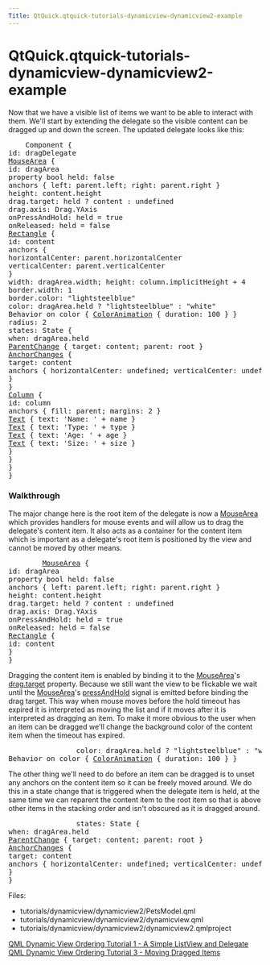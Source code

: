 ```yaml
---
Title: QtQuick.qtquick-tutorials-dynamicview-dynamicview2-example
---
```


# QtQuick.qtquick-tutorials-dynamicview-dynamicview2-example

<span class="subtitle"></span>
<!-- $$$tutorials/dynamicview/dynamicview2-description -->
<p>Now that we have a visible list of items we want to be able to interact with them. We'll start by extending the delegate so the visible content can be dragged up and down the screen. The updated delegate looks like this:</p>
<pre class="qml">    <span class="type">Component</span> {
<span class="name">id</span>: <span class="name">dragDelegate</span>
<span class="type"><a href="QtQuick.MouseArea.md">MouseArea</a></span> {
<span class="name">id</span>: <span class="name">dragArea</span>
property <span class="type">bool</span> <span class="name">held</span>: <span class="number">false</span>
<span class="type">anchors</span> { <span class="name">left</span>: <span class="name">parent</span>.<span class="name">left</span>; <span class="name">right</span>: <span class="name">parent</span>.<span class="name">right</span> }
<span class="name">height</span>: <span class="name">content</span>.<span class="name">height</span>
<span class="name">drag</span>.target: <span class="name">held</span> ? <span class="name">content</span> : <span class="name">undefined</span>
<span class="name">drag</span>.axis: <span class="name">Drag</span>.<span class="name">YAxis</span>
<span class="name">onPressAndHold</span>: <span class="name">held</span> <span class="operator">=</span> <span class="number">true</span>
<span class="name">onReleased</span>: <span class="name">held</span> <span class="operator">=</span> <span class="number">false</span>
<span class="type"><a href="QtQuick.Rectangle.md">Rectangle</a></span> {
<span class="name">id</span>: <span class="name">content</span>
<span class="type">anchors</span> {
<span class="name">horizontalCenter</span>: <span class="name">parent</span>.<span class="name">horizontalCenter</span>
<span class="name">verticalCenter</span>: <span class="name">parent</span>.<span class="name">verticalCenter</span>
}
<span class="name">width</span>: <span class="name">dragArea</span>.<span class="name">width</span>; <span class="name">height</span>: <span class="name">column</span>.<span class="name">implicitHeight</span> <span class="operator">+</span> <span class="number">4</span>
<span class="name">border</span>.width: <span class="number">1</span>
<span class="name">border</span>.color: <span class="string">&quot;lightsteelblue&quot;</span>
<span class="name">color</span>: <span class="name">dragArea</span>.<span class="name">held</span> ? <span class="string">&quot;lightsteelblue&quot;</span> : <span class="string">&quot;white&quot;</span>
Behavior on <span class="name">color</span> { <span class="type"><a href="QtQuick.ColorAnimation.md">ColorAnimation</a></span> { <span class="name">duration</span>: <span class="number">100</span> } }
<span class="name">radius</span>: <span class="number">2</span>
<span class="name">states</span>: <span class="name">State</span> {
<span class="name">when</span>: <span class="name">dragArea</span>.<span class="name">held</span>
<span class="type"><a href="QtQuick.ParentChange.md">ParentChange</a></span> { <span class="name">target</span>: <span class="name">content</span>; <span class="name">parent</span>: <span class="name">root</span> }
<span class="type"><a href="QtQuick.AnchorChanges.md">AnchorChanges</a></span> {
<span class="name">target</span>: <span class="name">content</span>
<span class="type">anchors</span> { <span class="name">horizontalCenter</span>: <span class="name">undefined</span>; <span class="name">verticalCenter</span>: <span class="name">undefined</span> }
}
}
<span class="type"><a href="QtQuick.Column.md">Column</a></span> {
<span class="name">id</span>: <span class="name">column</span>
<span class="type">anchors</span> { <span class="name">fill</span>: <span class="name">parent</span>; <span class="name">margins</span>: <span class="number">2</span> }
<span class="type"><a href="QtQuick.Text.md">Text</a></span> { <span class="name">text</span>: <span class="string">'Name: '</span> <span class="operator">+</span> <span class="name">name</span> }
<span class="type"><a href="QtQuick.Text.md">Text</a></span> { <span class="name">text</span>: <span class="string">'Type: '</span> <span class="operator">+</span> <span class="name">type</span> }
<span class="type"><a href="QtQuick.Text.md">Text</a></span> { <span class="name">text</span>: <span class="string">'Age: '</span> <span class="operator">+</span> <span class="name">age</span> }
<span class="type"><a href="QtQuick.Text.md">Text</a></span> { <span class="name">text</span>: <span class="string">'Size: '</span> <span class="operator">+</span> <span class="name">size</span> }
}
}
}
}</pre>
<h3 >Walkthrough</h3>
<p>The major change here is the root item of the delegate is now a <a href="QtQuick.MouseArea.md">MouseArea</a> which provides handlers for mouse events and will allow us to drag the delegate's content item. It also acts as a container for the content item which is important as a delegate's root item is positioned by the view and cannot be moved by other means.</p>
<pre class="qml">        <span class="type"><a href="QtQuick.MouseArea.md">MouseArea</a></span> {
<span class="name">id</span>: <span class="name">dragArea</span>
property <span class="type">bool</span> <span class="name">held</span>: <span class="number">false</span>
<span class="type">anchors</span> { <span class="name">left</span>: <span class="name">parent</span>.<span class="name">left</span>; <span class="name">right</span>: <span class="name">parent</span>.<span class="name">right</span> }
<span class="name">height</span>: <span class="name">content</span>.<span class="name">height</span>
<span class="name">drag</span>.target: <span class="name">held</span> ? <span class="name">content</span> : <span class="name">undefined</span>
<span class="name">drag</span>.axis: <span class="name">Drag</span>.<span class="name">YAxis</span>
<span class="name">onPressAndHold</span>: <span class="name">held</span> <span class="operator">=</span> <span class="number">true</span>
<span class="name">onReleased</span>: <span class="name">held</span> <span class="operator">=</span> <span class="number">false</span>
<span class="type"><a href="QtQuick.Rectangle.md">Rectangle</a></span> {
<span class="name">id</span>: <span class="name">content</span>
}
}</pre>
<p>Dragging the content item is enabled by binding it to the <a href="QtQuick.MouseArea.md">MouseArea</a>'s <a href="QtQuick.MouseArea.md#drag.target-prop">drag.target</a> property. Because we still want the view to be flickable we wait until the <a href="QtQuick.MouseArea.md">MouseArea</a>'s <a href="QtQuick.MouseArea.md#pressAndHold-signal">pressAndHold</a> signal is emitted before binding the drag target. This way when mouse moves before the hold timeout has expired it is interpreted as moving the list and if it moves after it is interpreted as dragging an item. To make it more obvious to the user when an item can be dragged we'll change the background color of the content item when the timeout has expired.</p>
<pre class="qml">                <span class="name">color</span>: <span class="name">dragArea</span>.<span class="name">held</span> ? <span class="string">&quot;lightsteelblue&quot;</span> : <span class="string">&quot;white&quot;</span>
Behavior on <span class="name">color</span> { <span class="type"><a href="QtQuick.ColorAnimation.md">ColorAnimation</a></span> { <span class="name">duration</span>: <span class="number">100</span> } }</pre>
<p>The other thing we'll need to do before an item can be dragged is to unset any anchors on the content item so it can be freely moved around. We do this in a state change that is triggered when the delegate item is held, at the same time we can reparent the content item to the root item so that is above other items in the stacking order and isn't obscured as it is dragged around.</p>
<pre class="qml">                <span class="name">states</span>: <span class="name">State</span> {
<span class="name">when</span>: <span class="name">dragArea</span>.<span class="name">held</span>
<span class="type"><a href="QtQuick.ParentChange.md">ParentChange</a></span> { <span class="name">target</span>: <span class="name">content</span>; <span class="name">parent</span>: <span class="name">root</span> }
<span class="type"><a href="QtQuick.AnchorChanges.md">AnchorChanges</a></span> {
<span class="name">target</span>: <span class="name">content</span>
<span class="type">anchors</span> { <span class="name">horizontalCenter</span>: <span class="name">undefined</span>; <span class="name">verticalCenter</span>: <span class="name">undefined</span> }
}
}</pre>
<p>Files:</p>
<ul>
<li>tutorials/dynamicview/dynamicview2/PetsModel.qml</li>
<li>tutorials/dynamicview/dynamicview2/dynamicview.qml</li>
<li>tutorials/dynamicview/dynamicview2/dynamicview2.qmlproject</li>
</ul>
<!-- @@@tutorials/dynamicview/dynamicview2 -->
<p class="naviNextPrevious footerNavi">
<a class="prevPage" href="https://developer.ubuntu.comapps/qml/sdk-15.04.1/QtQuick.tutorials-dynamicview-dynamicview1/">QML Dynamic View Ordering Tutorial 1 - A Simple ListView and Delegate</a>
<a class="nextPage" href="https://developer.ubuntu.comapps/qml/sdk-15.04.1/QtQuick.tutorials-dynamicview-dynamicview3/">QML Dynamic View Ordering Tutorial 3 - Moving Dragged Items</a>
</p>
